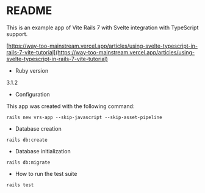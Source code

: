 # README

This is an example app of Vite Rails 7 with Svelte integration with TypeScript support.

[https://way-too-mainstream.vercel.app/articles/using-svelte-typescript-in-rails-7-vite-tutorial](https://way-too-mainstream.vercel.app/articles/using-svelte-typescript-in-rails-7-vite-tutorial)

* Ruby version

3.1.2

* Configuration

This app was created with the following command:

`rails new vrs-app --skip-javascript --skip-asset-pipeline`

* Database creation

`rails db:create`

* Database initialization

`rails db:migrate`

* How to run the test suite

`rails test`
